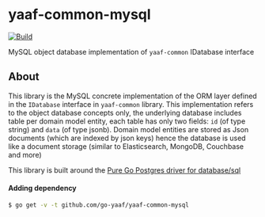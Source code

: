 # yaaf-common-mysql

[![Build](https://github.com/go-yaaf/yaaf-common-mysql/actions/workflows/build.yml/badge.svg)](https://github.com/go-yaaf/yaaf-common-mysql/actions/workflows/build.yml)

MySQL object database implementation of `yaaf-common` IDatabase interface

## About
This library is the MySQL concrete implementation of the ORM layer defined in the `IDatabase` interface in `yaaf-common` library.
This implementation refers to the object database concepts only, the underlying database includes table per domain model entity,
each table has only two fields: `id` (of type string) and `data` (of type jsonb).
Domain model entities are stored as Json documents (which are indexed by json keys) hence the database is used like a document storage (similar to Elasticsearch, MongoDB, Couchbase and more)

This library is built around the [Pure Go Postgres driver for database/sql](https://github.com/lib/pq)

#### Adding dependency

```bash
$ go get -v -t github.com/go-yaaf/yaaf-common-mysql
```

